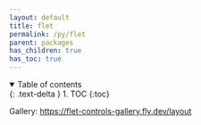 ```yaml
---
layout: default
title: flet
permalink: /py/flet
parent: packages
has_children: true
has_toc: true
---
```

<details open markdown="block">
  <summary>
    Table of contents
  </summary>
  {: .text-delta }
1. TOC
{:toc}
</details>

Gallery: https://flet-controls-gallery.fly.dev/layout